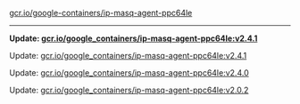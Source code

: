 [gcr.io/google-containers/ip-masq-agent-ppc64le](https://hub.docker.com/r/cruse/ip-masq-agent-ppc64le/tags/) 

----
**Update: [gcr.io/google_containers/ip-masq-agent-ppc64le:v2.4.1](https://hub.docker.com/r/cruse/ip-masq-agent-ppc64le/tags/)**

Update: [gcr.io/google_containers/ip-masq-agent-ppc64le:v2.4.1](https://hub.docker.com/r/cruse/ip-masq-agent-ppc64le/tags/)

Update: [gcr.io/google_containers/ip-masq-agent-ppc64le:v2.4.0](https://hub.docker.com/r/cruse/ip-masq-agent-ppc64le/tags/)

Update: [gcr.io/google_containers/ip-masq-agent-ppc64le:v2.0.2](https://hub.docker.com/r/cruse/ip-masq-agent-ppc64le/tags/)

